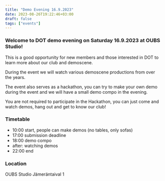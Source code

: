 ```yaml
---
title: "Demo Evening 16.9.2023"
date: 2023-08-26T19:22:46+03:00
draft: false
tags: ["events"]
---
```


### Welcome to DOT demo evening on Saturday 16.9.2023 at OUBS Studio!

This is a good opportunity for new members and those interested in DOT to learn
more about our club and demoscene.

During the event we will watch various demoscene productions from over the years.

The event also serves as a hackathon, you can try to make your own demo during
the event and we will have a small demo compo in the evening.

You are not required to participate in the Hackathon, you can just come and watch demos,
hang out and get to know our club! 

### Timetable
- 10:00 start, people can make demos (no tables, only sofas)
- 17:00 submission deadline
- 18:00 demo compo
- after: watching demos
- 22:00 end

### Location
OUBS Studio
Jämeräntaival 1
